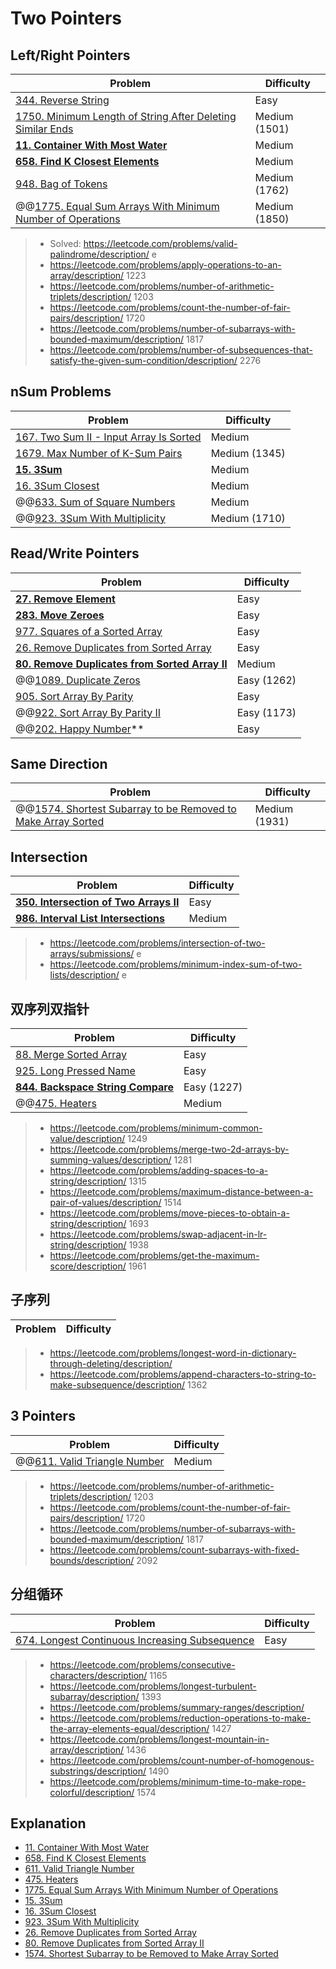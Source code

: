 # Two Pointers

## Left/Right Pointers
| Problem          | Difficulty |
|------------------|------------|
|[344. Reverse String](../leetcode/344.reverse-string.md)|Easy|
|[1750. Minimum Length of String After Deleting Similar Ends](../leetcode/1750.minimum-length-of-string-after-deleting-similar-ends.md)|Medium (1501)|
|**[11. Container With Most Water](../leetcode/11.container-with-most-water.md)**|Medium|
|**[658. Find K Closest Elements](../leetcode/658.find-k-closest-elements.md)**|Medium|
|[948. Bag of Tokens](../leetcode/948.bag-of-tokens.md)|Medium (1762)|
|@@[1775. Equal Sum Arrays With Minimum Number of Operations](../leetcode/1775.equal-sum-arrays-with-minimum-number-of-operations.md)|Medium (1850)|

> * Solved: https://leetcode.com/problems/valid-palindrome/description/ e
> * https://leetcode.com/problems/apply-operations-to-an-array/description/ 1223
> * https://leetcode.com/problems/number-of-arithmetic-triplets/description/ 1203
> * https://leetcode.com/problems/count-the-number-of-fair-pairs/description/ 1720
> * https://leetcode.com/problems/number-of-subarrays-with-bounded-maximum/description/ 1817
> * https://leetcode.com/problems/number-of-subsequences-that-satisfy-the-given-sum-condition/description/ 2276

## nSum Problems
| Problem          | Difficulty |
|------------------|------------|
|[167. Two Sum II - Input Array Is Sorted](../leetcode/167.two-sum-ii-input-array-is-sorted.md)|Medium|
|[1679. Max Number of K-Sum Pairs](../leetcode/1679.max-number-of-k-sum-pairs.md)|Medium (1345)|
|**[15. 3Sum](../leetcode/15.3sum.md)**|Medium|
|[16. 3Sum Closest](../leetcode/16.3sum-closest.md)|Medium|
|@@[633. Sum of Square Numbers](../leetcode/633.sum-of-square-numbers.md)|Medium|
|@@[923. 3Sum With Multiplicity](../leetcode/923.3sum-with-multiplicity.md)|Medium (1710)|

## Read/Write Pointers
| Problem          | Difficulty |
|------------------|------------|
|**[27. Remove Element](../leetcode/27.remove-element.md)**|Easy|
|**[283. Move Zeroes](../leetcode/283.move-zeros.md)**|Easy|
|[977. Squares of a Sorted Array](../leetcode/977.squares-of-a-sorted-array.md)|Easy|
|[26. Remove Duplicates from Sorted Array](../leetcode/26.remove-duplicates-from-sorted-array.md)|Easy|
|**[80. Remove Duplicates from Sorted Array II](../leetcode/80.remove-duplicates-from-sorted-array-ii.md)**|Medium|
|@@[1089. Duplicate Zeros](../leetcode/1089.duplicate-zeros.md)|Easy (1262)|
|[905. Sort Array By Parity](../leetcode/905.sort-array-by-parity.md)|Easy|
|@@[922. Sort Array By Parity II](../leetcode/922.sort-array-by-parity-ii.md)|Easy (1173)|
|@@[202. Happy Number](../leetcode/202.happy-number.md)**|Easy|

## Same Direction
| Problem          | Difficulty |
|------------------|------------|
|@@[1574. Shortest Subarray to be Removed to Make Array Sorted](../leetcode/1574.shortest-subarray-to-be-removed-to-make-array-sorted.md)|Medium (1931)|

## Intersection
| Problem          | Difficulty |
|------------------|------------|
|**[350. Intersection of Two Arrays II](../leetcode/350.intersection-of-two-arrays-ii.md)**|Easy|
|**[986. Interval List Intersections](../leetcode/986.interval-list-intersections.md)**|Medium|

> * https://leetcode.com/problems/intersection-of-two-arrays/submissions/ e
> * https://leetcode.com/problems/minimum-index-sum-of-two-lists/description/ e

## 双序列双指针
| Problem          | Difficulty |
|------------------|------------|
|[88. Merge Sorted Array](../leetcode/88.merge-sorted-array.md)|Easy|
|[925. Long Pressed Name](../leetcode/925.long-pressed-name.md)|Easy|
|**[844. Backspace String Compare](../leetcode/844.backspace-string-compare.md)**|Easy (1227)|
|@@[475. Heaters](../leetcode/475.heaters.md)|Medium|

> * https://leetcode.com/problems/minimum-common-value/description/ 1249
> * https://leetcode.com/problems/merge-two-2d-arrays-by-summing-values/description/ 1281
> * https://leetcode.com/problems/adding-spaces-to-a-string/description/ 1315
> * https://leetcode.com/problems/maximum-distance-between-a-pair-of-values/description/ 1514
> * https://leetcode.com/problems/move-pieces-to-obtain-a-string/description/ 1693
> * https://leetcode.com/problems/swap-adjacent-in-lr-string/description/ 1938
> * https://leetcode.com/problems/get-the-maximum-score/description/ 1961

## 子序列
| Problem          | Difficulty |
|------------------|------------|

> * https://leetcode.com/problems/longest-word-in-dictionary-through-deleting/description/
> * https://leetcode.com/problems/append-characters-to-string-to-make-subsequence/description/ 1362

## 3 Pointers
| Problem          | Difficulty |
|------------------|------------|
|@@[611. Valid Triangle Number](../leetcode/611.valid-triangle-number.md)|Medium|

> * https://leetcode.com/problems/number-of-arithmetic-triplets/description/ 1203
> * https://leetcode.com/problems/count-the-number-of-fair-pairs/description/ 1720
> * https://leetcode.com/problems/number-of-subarrays-with-bounded-maximum/description/ 1817
> * https://leetcode.com/problems/count-subarrays-with-fixed-bounds/description/ 2092

## 分组循环
| Problem          | Difficulty |
|------------------|------------|
|[674. Longest Continuous Increasing Subsequence](../leetcode/674.longest-continuous-increasing-subsequence.md)|Easy|

> * https://leetcode.com/problems/consecutive-characters/description/ 1165
> * https://leetcode.com/problems/longest-turbulent-subarray/description/ 1393
> * https://leetcode.com/problems/summary-ranges/description/ 
> * https://leetcode.com/problems/reduction-operations-to-make-the-array-elements-equal/description/ 1427
> * https://leetcode.com/problems/longest-mountain-in-array/description/ 1436
> * https://leetcode.com/problems/count-number-of-homogenous-substrings/description/ 1490
> * https://leetcode.com/problems/minimum-time-to-make-rope-colorful/description/ 1574

## Explanation
* [11. Container With Most Water](https://github.com/wisdompeak/LeetCode/tree/master/Two_Pointers/011.Container-With-Most-Water)
* [658. Find K Closest Elements](https://www.youtube.com/watch?v=gfwLpRYbCx0)
* [611. Valid Triangle Number](https://github.com/wisdompeak/LeetCode/tree/master/Two_Pointers/611.Valid-Triangle-Number)
* [475. Heaters](https://www.youtube.com/watch?v=25LSSsAGLDw)
* [1775. Equal Sum Arrays With Minimum Number of Operations](https://www.youtube.com/watch?v=HK7o2pQRvMQ)
* [15. 3Sum](https://github.com/wisdompeak/LeetCode/tree/master/Two_Pointers/015.3Sum)
* [16. 3Sum Closest](https://www.youtube.com/watch?v=9nG3tEJ6-8k)
* [923. 3Sum With Multiplicity](https://github.com/wisdompeak/LeetCode/tree/master/Two_Pointers/923.3Sum-With-Multiplicity)
* [26. Remove Duplicates from Sorted Array](https://github.com/wisdompeak/LeetCode/tree/master/Two_Pointers/026.Remove-Duplicates-from-Sorted-Array)
* [80. Remove Duplicates from Sorted Array II](https://github.com/wisdompeak/LeetCode/tree/master/Two_Pointers/080.Remove-Duplicates-from-Sorted-Array-II)
* [1574. Shortest Subarray to be Removed to Make Array Sorted](https://www.youtube.com/watch?v=pNNvmjNJcu8)